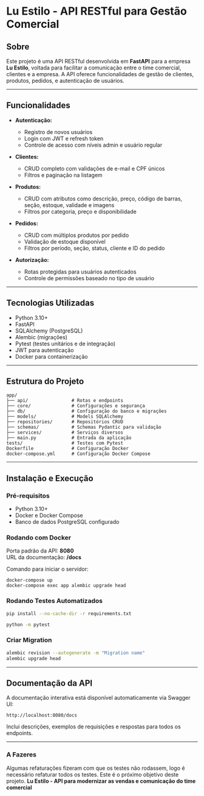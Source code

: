 # Lu Estilo - API RESTful para Gestão Comercial

## Sobre

Este projeto é uma API RESTful desenvolvida em **FastAPI** para a empresa **Lu Estilo**, voltada para facilitar a comunicação entre o time comercial, clientes e a empresa. A API oferece funcionalidades de gestão de clientes, produtos, pedidos, e autenticação de usuários.

---

## Funcionalidades

- **Autenticação:**
  - Registro de novos usuários
  - Login com JWT e refresh token
  - Controle de acesso com níveis admin e usuário regular

- **Clientes:**
  - CRUD completo com validações de e-mail e CPF únicos
  - Filtros e paginação na listagem

- **Produtos:**
  - CRUD com atributos como descrição, preço, código de barras, seção, estoque, validade e imagens
  - Filtros por categoria, preço e disponibilidade

- **Pedidos:**
  - CRUD com múltiplos produtos por pedido
  - Validação de estoque disponível
  - Filtros por período, seção, status, cliente e ID do pedido

- **Autorização:**
  - Rotas protegidas para usuários autenticados
  - Controle de permissões baseado no tipo de usuário

---

## Tecnologias Utilizadas

- Python 3.10+
- FastAPI
- SQLAlchemy (PostgreSQL)
- Alembic (migrações)
- Pytest (testes unitários e de integração)
- JWT para autenticação
- Docker para containerização

---

## Estrutura do Projeto

```
app/
├── api/                # Rotas e endpoints
├── core/               # Configurações e segurança
├── db/                 # Configuração do banco e migrações
├── models/             # Models SQLAlchemy
├── repositories/       # Repositórios CRUD
├── schemas/            # Schemas Pydantic para validação
├── services/           # Serviços diversos
├── main.py             # Entrada da aplicação
tests/                  # Testes com Pytest
Dockerfile              # Configuração Docker
docker-compose.yml      # Configuração Docker Compose
```

---

## Instalação e Execução

### Pré-requisitos

- Python 3.10+
- Docker e Docker Compose
- Banco de dados PostgreSQL configurado

### Rodando com Docker

Porta padrão da API: **8080**  
URL da documentação: **/docs**

Comando para iniciar o servidor:

```
docker-compose up
docker-compose exec app alembic upgrade head
```

### Rodando Testes Automatizados

```bash
pip install --no-cache-dir -r requirements.txt

python -m pytest
```

### Criar Migration

```bash
alembic revision --autogenerate -m "Migration name"
alembic upgrade head
```

---

## Documentação da API

A documentação interativa está disponível automaticamente via Swagger UI:

```
http://localhost:8080/docs
```

Inclui descrições, exemplos de requisições e respostas para todos os endpoints.


---
### A Fazeres

Algumas refaturações fizeram com que os testes não rodassem, logo é necessário refaturar todos os testes. Este é o próximo objetivo deste projeto.
**Lu Estilo - API para modernizar as vendas e comunicação do time comercial**
